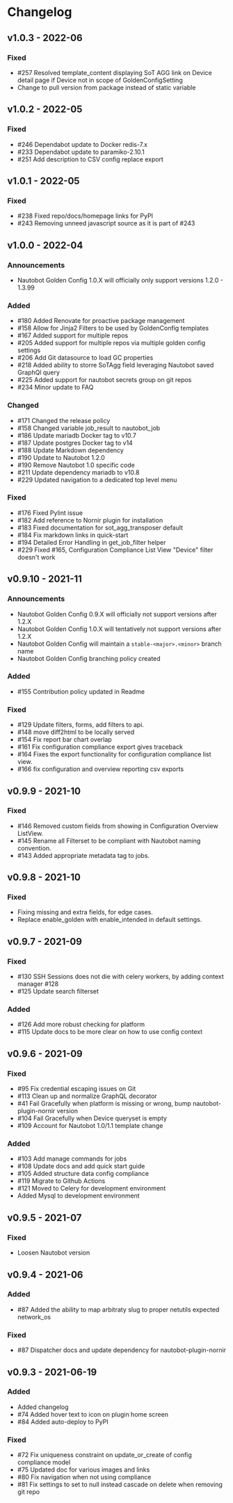 # Changelog

## v1.0.3 - 2022-06

### Fixed

- #257 Resolved template_content displaying SoT AGG link on Device detail page if Device not in scope of GoldenConfigSetting
- Change to pull version from package instead of static variable

## v1.0.2 - 2022-05

### Fixed

- #246 Dependabot update to Docker redis-7.x
- #233 Dependabot update to paramiko-2.10.1
- #251 Add description to CSV config replace export

## v1.0.1 - 2022-05

### Fixed

- #238 Fixed repo/docs/homepage links for PyPI
- #243 Removing unneed javascript source as it is part of #243

## v1.0.0 - 2022-04

### Announcements

- Nautobot Golden Config 1.0.X will officially only support versions 1.2.0 - 1.3.99

### Added

- #180 Added Renovate for proactive package management
- #158 Allow for Jinja2 Filters to be used by GoldenConfig templates 
- #167 Added support for multiple repos
- #205 Added support for multiple repos via multiple golden config settings
- #206 Add Git datasource to load GC properties
- #218 Added ability to storre SoTAgg field leveraging Nautobot saved GraphQl query
- #225 Added support for nautobot secrets group on git repos
- #234 Minor update to FAQ

### Changed

- #171 Changed the release policy
- #158 Changed variable job_result to nautobot_job
- #186 Update mariadb Docker tag to v10.7
- #187 Update postgres Docker tag to v14
- #188 Update Markdown dependency
- #190 Update to Nautobot 1.2.0
- #190 Remove Nautobot 1.0 specific code
- #211 Update dependency mariadb to v10.8 
- #229 Updated navigation to a dedicated top level menu

### Fixed

- #176 Fixed Pylint issue
- #182 Add reference to Nornir plugin for installation
- #183 Fixed documentation for sot_agg_transposer default
- #184 Fix markdown links in quick-start
- #194 Detailed Error Handling in get_job_filter helper
- #229 Fixed #165, Configuration Compliance List View "Device" filter doesn't work

## v0.9.10 - 2021-11

### Announcements

- Nautobot Golden Config 0.9.X will officially not support versions after 1.2.X
- Nautobot Golden Config 1.0.X will tentatively not support versions after 1.2.X
- Nautobot Golden Config will maintain a `stable-<major>.<minor>` branch name
- Nautobot Golden Config branching policy created

### Added

- #155 Contribution policy updated in Readme

### Fixed

- #129 Update filters, forms, add filters to api.
- #148 move diff2html to be locally served
- #154 Fix report bar chart overlap
- #161 Fix configuration compliance export gives traceback
- #164 Fixes the export functionality for configuration compliance list view.
- #166 fix configuration and overview reporting csv exports

## v0.9.9 - 2021-10

### Fixed

- #146 Removed custom fields from showing in Configuration Overview ListView.
- #145 Rename all Filterset to be compliant with Nautobot naming convention.
- #143 Added appropriate metadata tag to jobs.

## v0.9.8 - 2021-10

### Fixed

- Fixing missing and extra fields, for edge cases.
- Replace enable_golden with enable_intended in default settings.

## v0.9.7 - 2021-09

### Fixed

- #130 SSH Sessions does not die with celery workers, by adding context manager #128
- #125 Update search filterset

### Added 

- #126 Add more robust checking for platform
- #115 Update docs to be more clear on how to use config context
## v0.9.6 - 2021-09

### Fixed

- #95 Fix credential escaping issues on Git
- #113 Clean up and normalize GraphQL decorator
- #41 Fail Gracefully when platform is missing or wrong, bump nautobot-plugin-nornir version
- #104 Fail Gracefully when Device queryset is empty
- #109 Account for Nautobot 1.0/1.1 template change

### Added 

- #103 Add manage commands for jobs
- #108 Update docs and add quick start guide
- #105 Added structure data config compliance
- #119 Migrate to Github Actions
- #121 Moved to Celery for development environment
- Added Mysql to development environment

## v0.9.5 - 2021-07

### Fixed

- Loosen Nautobot version

## v0.9.4 - 2021-06

### Added

- #87 Added the ability to map arbitraty slug to proper netutils expected network_os

### Fixed

- #87 Dispatcher docs and update dependency for nautobot-plugin-nornir

## v0.9.3 - 2021-06-19

### Added

 - Added changelog
 - #74 Added hover text to icon on plugin home screen
 - #84 Added auto-deploy to PyPI

### Fixed

- #72 Fix uniqueness constraint on update_or_create of config compliance model
- #75 Updated doc for various images and links
- #80 Fix navigation when not using compliance 
- #81 Fix settings to set to null instead cascade on delete when removing git repo